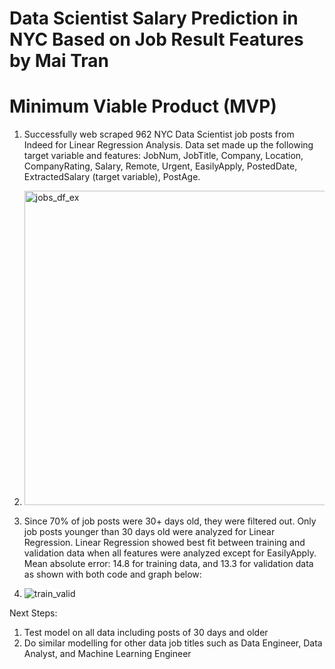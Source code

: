 # Data Scientist Salary Prediction in NYC Based on Job Result Features by Mai Tran

# Minimum Viable Product (MVP)
1. Successfully web scraped 962 NYC Data Scientist job posts from Indeed for Linear Regression Analysis. Data set made up the following target variable and features: JobNum, JobTitle, Company, Location, CompanyRating, Salary, Remote, Urgent, EasilyApply, PostedDate, ExtractedSalary (target variable), PostAge. 
2. <img width="503" alt="jobs_df_ex" src="https://user-images.githubusercontent.com/67651332/150877112-1aa58ae9-f622-4634-98ad-d5cc5c6abaa5.PNG">

2. Since 70% of job posts were 30+ days old, they were filtered out. Only job posts younger than 30 days old were analyzed for Linear Regression. Linear Regression showed best fit between training and validation data when all features were analyzed except for EasilyApply. Mean absolute error: 14.8 for training data, and 13.3 for validation data as shown with both code and graph below: 
3. ![train_valid](https://user-images.githubusercontent.com/67651332/150876624-c0e131c1-0950-4d32-a544-4e4b58ee6a9c.png)

Next Steps:
1. Test model on all data including posts of 30 days and older
2. Do similar modelling for other data job titles such as Data Engineer, Data Analyst, and Machine Learning Engineer
